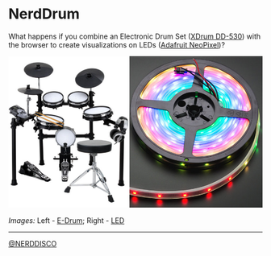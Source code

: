 # NerdDrum

What happens if you combine an Electronic Drum Set ([XDrum DD-530](http://www.kirstein.de/E-Drums-Sets/XDrum-DD-530-Mesh-Heads-E-Drum-SET-mit-Hocker-und-Kopfhoerer.html)) with the browser to create visualizations on LEDs ([Adafruit NeoPixel](https://www.adafruit.com/category/168))?

![XDrum DD-530 + Adafruit NeoPixel](https://github.com/NERDDISCO/NerdDrum/blob/master/public/asset/img/xdrum_neopixel.jpg)

_Images:_ Left - [E-Drum](http://www.kirstein.de/E-Drums-Sets/XDrum-DD-530-Mesh-Heads-E-Drum-SET-mit-Hocker-und-Kopfhoerer.html); Right -  [LED](https://www.adafruit.com/products/1376)

---

[@NERDDISCO](https://twitter.com/NERDDISCO)
